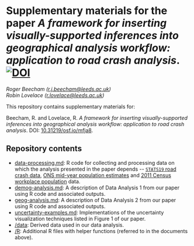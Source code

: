 Supplementary materials for the paper _A framework for inserting visually-supported inferences into geographical analysis workflow: application to road crash analysis_. [![DOI](https://zenodo.org/badge/444834651.svg)](https://zenodo.org/badge/latestdoi/444834651)
=========================================================================================================================================================

_Roger&nbsp;Beecham ([r.j.beecham@leeds.ac.uk](mailto:r.j.beecham@leeds.ac.uk))_<br>
_Robin&nbsp;Lovelace ([r.lovelace@leeds.ac.uk](mailto:r.lovelace@leeds.ac.uk))_


This repository contains supplementary materials for:

Beecham, R. and Lovelace, R. _A framework for inserting visually-supported inferences into geographical analysis workflow: application to road crash analysis_. DOI: [10.31219/osf.io/mfja8](https://doi.org/10.31219/osf.io/mfja8).


## Repository contents

* [data-processing.md](data-processing.md): R code for collecting and processing data on which the analysis presented in the paper depends -- [`STATS19` road crash data](https://data.gov.uk/dataset/cb7ae6f0-4be6-4935-9277-47e5ce24a11f/road-safety-data), [ONS mid-year population estimates](https://www.ons.gov.uk/peoplepopulationandcommunity/populationandmigration/populationestimates) and [2011 Census workplace population](https://www.ons.gov.uk/peoplepopulationandcommunity/populationandmigration/populationestimates/articles/workplacepopulationanalysis/2014-05-23) data.
* [demog-analysis.md](demog-analysis.md): A description of Data Analysis 1 from our paper using R code and associated outputs.
* [geog-analysis.md](geog-analysis.md): A description of Data Analysis 2 from our paper using R code and associated outputs.
* [uncertainty-examples.md](unertainty-examples.md): Implementations of the uncertainty visualization techniques listed in Figure 1 of our paper.
* [/data](/data): Derived data used in our data analysis.
* [/R](/R): Additional R files with helper functions (referred to in the documents above).
